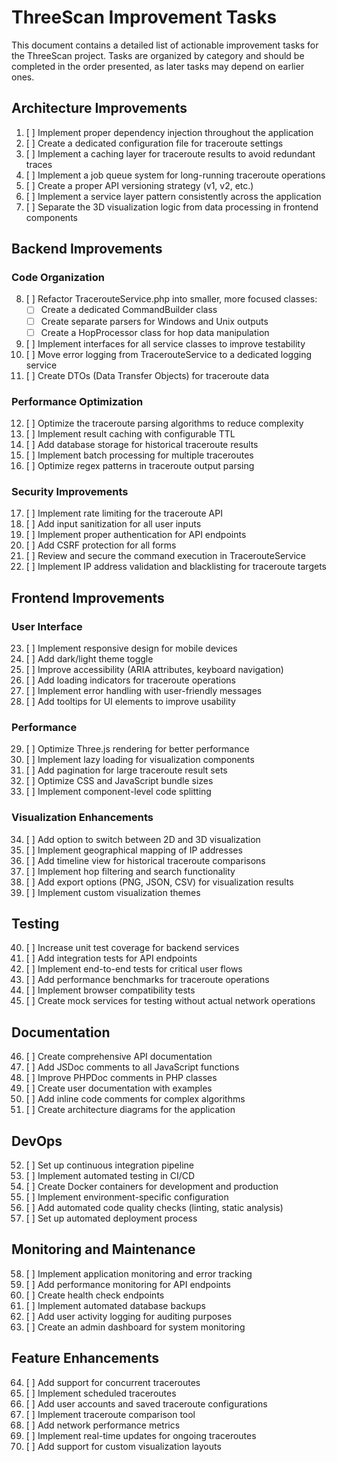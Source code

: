 # ThreeScan Improvement Tasks

This document contains a detailed list of actionable improvement tasks for the ThreeScan project. Tasks are organized by category and should be completed in the order presented, as later tasks may depend on earlier ones.

## Architecture Improvements

1. [ ] Implement proper dependency injection throughout the application
2. [ ] Create a dedicated configuration file for traceroute settings
3. [ ] Implement a caching layer for traceroute results to avoid redundant traces
4. [ ] Implement a job queue system for long-running traceroute operations
5. [ ] Create a proper API versioning strategy (v1, v2, etc.)
6. [ ] Implement a service layer pattern consistently across the application
7. [ ] Separate the 3D visualization logic from data processing in frontend components

## Backend Improvements

### Code Organization

8. [ ] Refactor TracerouteService.php into smaller, more focused classes:
   - [ ] Create a dedicated CommandBuilder class
   - [ ] Create separate parsers for Windows and Unix outputs
   - [ ] Create a HopProcessor class for hop data manipulation
9. [ ] Implement interfaces for all service classes to improve testability
10. [ ] Move error logging from TracerouteService to a dedicated logging service
11. [ ] Create DTOs (Data Transfer Objects) for traceroute data

### Performance Optimization

12. [ ] Optimize the traceroute parsing algorithms to reduce complexity
13. [ ] Implement result caching with configurable TTL
14. [ ] Add database storage for historical traceroute results
15. [ ] Implement batch processing for multiple traceroutes
16. [ ] Optimize regex patterns in traceroute output parsing

### Security Improvements

17. [ ] Implement rate limiting for the traceroute API
18. [ ] Add input sanitization for all user inputs
19. [ ] Implement proper authentication for API endpoints
20. [ ] Add CSRF protection for all forms
21. [ ] Review and secure the command execution in TracerouteService
22. [ ] Implement IP address validation and blacklisting for traceroute targets

## Frontend Improvements

### User Interface

23. [ ] Implement responsive design for mobile devices
24. [ ] Add dark/light theme toggle
25. [ ] Improve accessibility (ARIA attributes, keyboard navigation)
26. [ ] Add loading indicators for traceroute operations
27. [ ] Implement error handling with user-friendly messages
28. [ ] Add tooltips for UI elements to improve usability

### Performance

29. [ ] Optimize Three.js rendering for better performance
30. [ ] Implement lazy loading for visualization components
31. [ ] Add pagination for large traceroute result sets
32. [ ] Optimize CSS and JavaScript bundle sizes
33. [ ] Implement component-level code splitting

### Visualization Enhancements

34. [ ] Add option to switch between 2D and 3D visualization
35. [ ] Implement geographical mapping of IP addresses
36. [ ] Add timeline view for historical traceroute comparisons
37. [ ] Implement hop filtering and search functionality
38. [ ] Add export options (PNG, JSON, CSV) for visualization results
39. [ ] Implement custom visualization themes

## Testing

40. [ ] Increase unit test coverage for backend services
41. [ ] Add integration tests for API endpoints
42. [ ] Implement end-to-end tests for critical user flows
43. [ ] Add performance benchmarks for traceroute operations
44. [ ] Implement browser compatibility tests
45. [ ] Create mock services for testing without actual network operations

## Documentation

46. [ ] Create comprehensive API documentation
47. [ ] Add JSDoc comments to all JavaScript functions
48. [ ] Improve PHPDoc comments in PHP classes
49. [ ] Create user documentation with examples
50. [ ] Add inline code comments for complex algorithms
51. [ ] Create architecture diagrams for the application

## DevOps

52. [ ] Set up continuous integration pipeline
53. [ ] Implement automated testing in CI/CD
54. [ ] Create Docker containers for development and production
55. [ ] Implement environment-specific configuration
56. [ ] Add automated code quality checks (linting, static analysis)
57. [ ] Set up automated deployment process

## Monitoring and Maintenance

58. [ ] Implement application monitoring and error tracking
59. [ ] Add performance monitoring for API endpoints
60. [ ] Create health check endpoints
61. [ ] Implement automated database backups
62. [ ] Add user activity logging for auditing purposes
63. [ ] Create an admin dashboard for system monitoring

## Feature Enhancements

64. [ ] Add support for concurrent traceroutes
65. [ ] Implement scheduled traceroutes
66. [ ] Add user accounts and saved traceroute configurations
67. [ ] Implement traceroute comparison tool
68. [ ] Add network performance metrics
69. [ ] Implement real-time updates for ongoing traceroutes
70. [ ] Add support for custom visualization layouts
